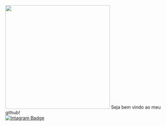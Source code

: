 <img src = "banner.gif" width = "325px">
Seja bem vindo ao meu github!
   <div id="badges">
   <a href = "https://instagram.com/fl.lucas_?r=nametag">
     <img src="https://instagram.com/fl.lucas_?r=nametag" alt="Intagram Badge"/>
   </a>
 </div>
